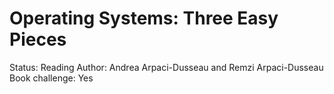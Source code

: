 # Operating Systems: Three Easy Pieces

Status: Reading
Author: Andrea Arpaci-Dusseau and Remzi Arpaci-Dusseau
Book challenge: Yes